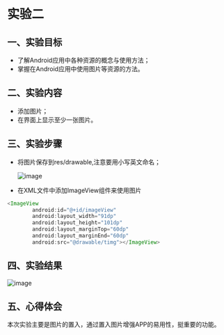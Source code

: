 #  实验二

## 一、实验目标

- 了解Android应用中各种资源的概念与使用方法；
- 掌握在Android应用中使用图片等资源的方法。

## 二、实验内容

- 添加图片；
- 在界面上显示至少一张图片。

## 三、实验步骤

- 将图片保存到res/drawable,注意要用小写英文命名；

  ![image](https://raw.githubusercontent.com/Cai-J/android-labs-2020/master/students/net1814080903231/Lab/lab_3_1.png)

- 在XML文件中添加ImageView组件来使用图片

```java
<ImageView
        android:id="@+id/imageView"
        android:layout_width="91dp"
        android:layout_height="101dp"
        android:layout_marginTop="60dp"
        android:layout_marginEnd="60dp"
        android:src="@drawable/timg"></ImageView>
```


## 四、实验结果

![image](https://raw.githubusercontent.com/Cai-J/android-labs-2020/master/students/net1814080903231/Lab/lab_3_2.png)

## 五、心得体会

本次实验主要是图片的置入，通过置入图片增强APP的易用性，挺重要的功能。
